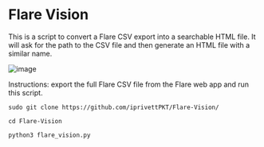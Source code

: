 # Flare Vision
   
This is a script to convert a Flare CSV export into a searchable HTML file.
It will ask for the path to the CSV file and then generate an HTML file with a similar name. 

![image](https://github.com/user-attachments/assets/e10942b9-97f8-4638-91f4-40f7355a3738)

Instructions: export the full Flare CSV file from the Flare web app and run this script.

```sudo git clone https://github.com/iprivettPKT/Flare-Vision/```

```cd Flare-Vision```

```python3 flare_vision.py```

